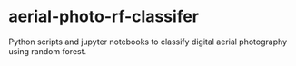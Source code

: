 # aerial-photo-rf-classifer
Python scripts and jupyter notebooks to classify digital aerial photography using random forest. 

